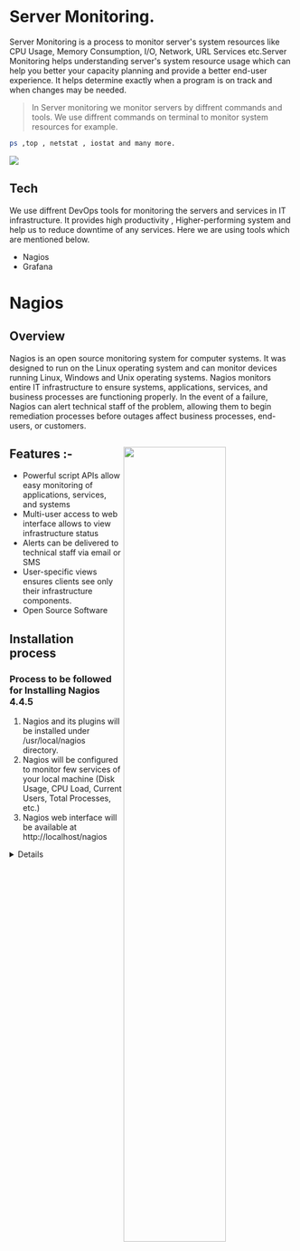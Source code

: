 # Server Monitoring.
Server Monitoring is a process to monitor server's system resources like CPU Usage, Memory Consumption, I/O, Network, URL Services etc.Server Monitoring helps understanding server's system resource usage which can help you better your capacity planning and provide a better end-user experience. It helps determine exactly when a program is on track and when changes may be needed.

> In Server monitoring we monitor servers by diffrent commands and tools.
> We use diffrent commands on terminal to monitor system resources for example.
```sh
ps ,top , netstat , iostat and many more.
```
<img src="https://github.com/adsingh007/nagios-overview.md/blob/main/top.png" > <br/>


## Tech
We use diffrent DevOps tools for monitoring the servers and services in IT infrastructure. It provides high productivity , Higher-performing system and help us to reduce downtime of any services. 
Here we are using tools which are mentioned below.
- Nagios 
- Grafana


# Nagios
## Overview

Nagios is an open source monitoring system for computer systems. It was designed to run on the Linux operating system and can monitor devices running Linux, Windows and Unix operating systems. Nagios monitors  entire IT infrastructure to ensure systems, applications, services, and business processes are functioning properly. In the event of a failure, Nagios can alert technical staff of the problem, allowing them to begin remediation processes before outages affect business processes, end-users, or customers.
## Features :-  <img src="https://github.com/adsingh007/nagios-overview.md/blob/main/nagios.png" align="right" width="60%">
- Powerful script APIs allow easy monitoring of applications, services, and systems
- Multi-user access to web interface allows to view infrastructure status
- Alerts can be delivered to technical staff via email or SMS
- User-specific views ensures clients see only their infrastructure components.
- Open Source Software
## Installation process
### Process to be followed for Installing Nagios 4.4.5
1.	Nagios and its plugins will be installed under /usr/local/nagios directory.
2.	Nagios will be configured to monitor few services of your local machine (Disk Usage, CPU Load, Current Users, Total Processes, etc.)
3.	Nagios web interface will be available at http://localhost/nagios

<details>
### Step 1: Install Required Dependencies
We need to install Apache, PHP and some libraries like gcc, glibc, glibc-common and GD libraries and its development libraries before installing Nagios 4.4.5 with the source. And to do so, we can use yum default package installer.
- yum install -y httpd httpd-tools php gcc glibc glibc-common gd gd-devel make net-snmp
### Step 2: Create Nagios User and Group
- useradd nagios
- groupadd nagcmd
Next, add both the nagios user and the apache user to the nagcmd group using usermod command.
- usermod -G nagcmd nagios
- usermod -G nagcmd apache
### Step 3: Download Nagios Core 4.4.5 and Nagios Plugin 2.2.1
- mkdir /root/nagios
- cd /root/nagios
Now download latest Nagios Core 4.4.5 and Nagios plugins 2.2.1 packages with wget command.
- wget https://assets.nagios.com/downloads/nagioscore/releases/nagios-4.4.5.tar.gz
- wget https://nagios-plugins.org/download/nagios-plugins-2.2.1.tar.gz
### Extract Nagios Core and its Plugins
- tar -xvf nagios-4.4.5.tar.gz
- tar -xvf nagios-plugins-2.2.1.tar.gz
#### Configure Nagios Core.
Now, first we will configure Nagios Core and to do so we need to go to Nagios directory and run configure file and if everything goes fine, it will show the output in the end as sample output. Please see below.
- cd nagios-4.4.5/
- ./configure --with-command-group=nagcmd
- make all
- make install
- make install-init
- make install-commandmode
- make install-config
### Step 5: Customizing Nagios Configuration
Open the "contacts.cfg" file with your choice of editor and set the email address associated with the nagiosadmin contact definition to receiving email alerts.
-  vi /usr/local/nagios/etc/objects/contacts.cfg
### Step 6: Install and Configure Web Interface for Nagios
- make install-webconf
In this step, we will be creating a password for “nagiosadmin”. After executing this command, please provide a password twice and keep it remember because this password will be used when you login in the Nagios Web interface.
- htpasswd -s -c /usr/local/nagios/etc/htpasswd.users nagiosadmin
- systemctl start httpd.service
### Step 7: Compile and Install Nagios Plugin
- cd /root/nagios
- cd nagios-plugins-2.2.1/
- ./configure --with-nagios-user=nagios --with-nagios-group=nagios
- make
- make install
### Step 8: Verify Nagios Configuration Files
we are all done with Nagios configuration and its time to verify it
- /usr/local/nagios/bin/nagios -v /usr/local/nagios/etc/nagios.cfg
### Step 9: Add Nagios Services to System Startup
- systemctl enable nagios
- systemctl enable httpd
### Step 10: Login to the Nagios Web Interface
Your Nagios is ready to work, please open it in your browser with “http://Your-server-IP-address/nagios” and
Provide the username “nagiosadmin” and password.
## Now Configure NRPE on client side.
Note : Before doing any changes in the Nagios Server please take the backup of all configuration files .
### Step1: Copy nrpe.tgz on the remote Server where nrpe agent to be installed 
### Step 2: Extract tar file 
- tar xvfz nrpe.tgz
- /home/user/nrpe
Now go to the extracted nrpe location
- ls 
You will find two files in that location.
- mv nagios /usr/local
Move nagios file to the /usr/local location.
- cd /usr /local 
Now go the the /usr/location
- chown -R nagios:nagios nagios
Now change the ownership of nagios folder.
### Step 3: For nrpe service 
- cd /home /user/ nrpe
- mv nrpe.service /usr/lib/systemd/system
Moved nrpe.service to the system service installed packages 
- cd /usr / lib /systemd /system
- chmod 600 nrpe.service
Changed the owner-ship of nrpe.service for read and execution
- systemctl start nrpe.service
Now start the nrpe service on client side.
#### Config file to add host & services in nagios server.
```sh
define host {

    use                     linux-server            ; Name of host template to use
                                                    ; This host definition will inherit all variables that are defined
                                                    ; in (or inherited by) the linux-server host template definition.
    host_name               redhat_clint.server (client host name)
    alias                   redhat_clint.server 
    address                 192.168.0.123 (client ip)
    notifications_enabled   1
    check_interval          2
    retry_interval          2
    max_check_attempts      5
    notification_period     24x7
    notification_interval   120
    notification_options    d,u,r
   # contact_groups          admins,critical
}
define service {

    use                     local-service           ; Name of service template to use
    host_name               redhat_clint.server
   # hostgroup_name
    service_description     Root Partition
    check_command           check_disk
    check_interval          1
    check_period            24x7
    retry_interval          2
    max_check_attempts      3
 #   contact_groups          admins,critical
}

define service {

    use                     local-service           ; Name of service template to use
    host_name               redhat_clint.server
   # hostgroup_name
    service_description     Average load
    check_command           check_load
    check_interval          1
    check_period            24x7
    retry_interval          2
    max_check_attempts      3
 #   contact_groups          admins,critical
}

```

</details>
